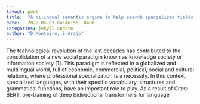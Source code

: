```yaml
---
layout: post
title:  "A bilingual semantic engine to help search specialized fields of knowledge and translation equivalents from comparable scien-tific texts: design and implementation"
date:   2022-05-03 04:46:56 -0400
categories: jekyll update
author: "D Monteiro, S Arajo"
---
```

The technological revolution of the last decades has contributed to the consolidation of a new social paradigm known as knowledge society or information society [1]. This paradigm is reflected in a globalized and multilingual world, full of economic, commercial, political, social and cultural relations, where professional specialization is a necessity. In this context, specialized languages, with their specific vocabulary, structures and grammatical functions, have an important role to play. As a result of Cites: BERT: pre-training of deep bidirectional transformers for language